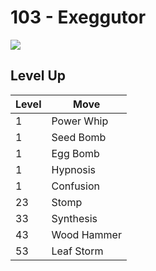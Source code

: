 # 103 - Exeggutor
![][103]

## Level Up

Level | Move
---   | ---
  1   | Power Whip
  1   | Seed Bomb
  1   | Egg Bomb
  1   | Hypnosis
  1   | Confusion
 23   | Stomp
 33   | Synthesis
 43   | Wood Hammer
 53   | Leaf Storm



[103]: /img/pokemon/103.png
